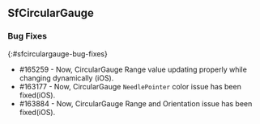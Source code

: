 ## SfCircularGauge

### Bug Fixes
{:#sfcirculargauge-bug-fixes}

*  \#165259 - Now, CircularGauge Range value updating properly while changing dynamically (iOS).
*  \#163177 - Now, CircularGauge `NeedlePointer` color issue has been fixed(iOS).
*  \#163884 - Now, CircularGauge Range and Orientation issue has been fixed(iOS).

